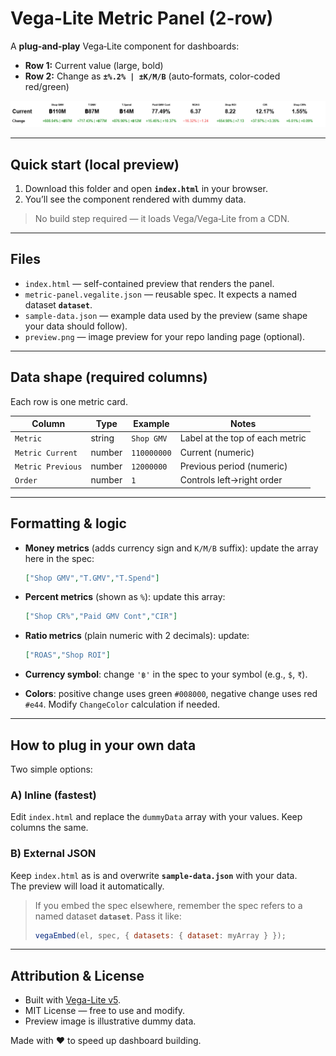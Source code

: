 # Vega-Lite Metric Panel (2-row)

A **plug-and-play** Vega‑Lite component for dashboards:  
- **Row 1:** Current value (large, bold)  
- **Row 2:** Change as **`±%.2% | ±K/M/B`** (auto‑formats, color-coded red/green)

![Preview](preview.png)

---

## Quick start (local preview)

1. Download this folder and open **`index.html`** in your browser.
2. You’ll see the component rendered with dummy data.

> No build step required — it loads Vega/Vega‑Lite from a CDN.

---

## Files

- `index.html` — self-contained preview that renders the panel.
- `metric-panel.vegalite.json` — reusable spec. It expects a named dataset **`dataset`**.
- `sample-data.json` — example data used by the preview (same shape your data should follow).
- `preview.png` — image preview for your repo landing page (optional).

---

## Data shape (required columns)

Each row is one metric card.

| Column             | Type    | Example           | Notes |
|--------------------|---------|-------------------|-------|
| `Metric`           | string  | `Shop GMV`        | Label at the top of each metric |
| `Metric Current`   | number  | `110000000`       | Current (numeric) |
| `Metric Previous`  | number  | `12000000`        | Previous period (numeric) |
| `Order`            | number  | `1`               | Controls left→right order |

---

## Formatting & logic

- **Money metrics** (adds currency sign and `K/M/B` suffix): update the array here in the spec:  
  ```json
  ["Shop GMV","T.GMV","T.Spend"]
  ```

- **Percent metrics** (shown as `%`): update this array:  
  ```json
  ["Shop CR%","Paid GMV Cont","CIR"]
  ```

- **Ratio metrics** (plain numeric with 2 decimals): update:  
  ```json
  ["ROAS","Shop ROI"]
  ```

- **Currency symbol**: change `'฿'` in the spec to your symbol (e.g., `$`, `₹`).

- **Colors**: positive change uses green `#008000`, negative change uses red `#e44`. Modify `ChangeColor` calculation if needed.

---

## How to plug in your own data

Two simple options:

### A) Inline (fastest)
Edit `index.html` and replace the `dummyData` array with your values. Keep columns the same.

### B) External JSON
Keep `index.html` as is and overwrite **`sample-data.json`** with your data.  
The preview will load it automatically.

> If you embed the spec elsewhere, remember the spec refers to a named dataset **`dataset`**. Pass it like:
> ```js
> vegaEmbed(el, spec, { datasets: { dataset: myArray } });
> ```

---

## Attribution & License

- Built with [Vega-Lite v5](https://vega.github.io/vega-lite/).
- MIT License — free to use and modify.  
- Preview image is illustrative dummy data.

Made with ❤️ to speed up dashboard building.
